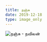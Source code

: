 ```yaml
---
title: நஞ்சு
date: 2019-12-18
type: image_only
---
```

![நஞ்சு - நவிலன்](/$relToAbs("poison.jpg")$)
